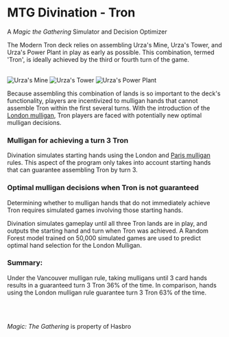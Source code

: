 # MTG Divination - Tron

A *Magic the Gathering* Simulator and Decision Optimizer

The Modern Tron deck relies on assembling Urza's Mine, Urza's Tower, and Urza's Power Plant in play as 
early as possible. This combination, termed 'Tron', is ideally achieved by the third or fourth turn of the game.
<br><br>

![Urza's Mine](http://gatherer.wizards.com/Handlers/Image.ashx?multiverseid=83314&type=card)
![Urza's Tower](http://gatherer.wizards.com/Handlers/Image.ashx?multiverseid=83316&type=card)
![Urza's Power Plant](http://gatherer.wizards.com/Handlers/Image.ashx?multiverseid=83315&type=card)

Because assembling this combination of lands is so important to the deck's functionality, players are incentivized 
to mulligan hands that cannot assemble Tron within the first several turns. With the introduction of the [London mulligan](https://magic.wizards.com/en/articles/archive/competitive-gaming/mythic-championship-ii-format-and-london-test-2019-02-21), 
Tron players are faced with potentially new optimal mulligan decisions.

### Mulligan for achieving a turn 3 Tron

Divination simulates starting hands using the London and [Paris mulligan](https://mtg.fandom.com/wiki/Paris_mulligan) rules.
This aspect of the program only takes into account starting hands that can guarantee assembling Tron by turn 3.

### Optimal mulligan decisions when Tron is not guaranteed

Determining whether to mulligan hands that do not immediately achieve Tron requires simulated games involving those starting hands.

Divination simulates gameplay until all three Tron lands are in play, and outputs the starting hand and turn when Tron was achieved. A Random Forest model trained on 50,000 simulated games are used to predict optimal hand selection for the London Mulligan. 

### Summary:

Under the Vancouver mulligan rule, taking mulligans until 3 card hands results in a guaranteed turn 3 Tron 36% of the time. In comparison, hands using the London mulligan rule guarantee turn 3 Tron 63% of the time. 


<br><br>


*Magic: The Gathering* is property of Hasbro
